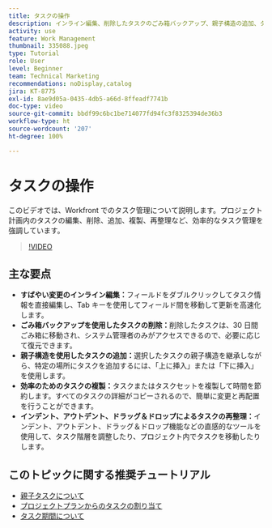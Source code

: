 ```yaml
---
title: タスクの操作
description: インライン編集、削除したタスクのごみ箱バックアップ、親子構造の追加、タスクの複製、Workfront のドラッグ＆ドロップなどの直感的な再整理ツールにより、タスク管理を強化します。
activity: use
feature: Work Management
thumbnail: 335088.jpeg
type: Tutorial
role: User
level: Beginner
team: Technical Marketing
recommendations: noDisplay,catalog
jira: KT-8775
exl-id: 8ae9d05a-0435-4db5-a66d-8ffeadf7741b
doc-type: video
source-git-commit: bbdf99c6bc1be714077fd94fc3f8325394de36b3
workflow-type: ht
source-wordcount: '207'
ht-degree: 100%

---
```


# タスクの操作

このビデオでは、Workfront でのタスク管理について説明します。プロジェクト計画内のタスクの編集、削除、追加、複製、再整理など、効率的なタスク管理を強調しています。

>[!VIDEO](https://video.tv.adobe.com/v/335088/?quality=12&learn=on&enablevpops=1)

## 主な要点

* **すばやい変更のインライン編集：**&#x200B;フィールドをダブルクリックしてタスク情報を直接編集し、Tab キーを使用してフィールド間を移動して更新を高速化します。
* **ごみ箱バックアップを使用したタスクの削除：**&#x200B;削除したタスクは、30 日間ごみ箱に移動され、システム管理者のみがアクセスできるので、必要に応じて復元できます。
* **親子構造を使用したタスクの追加：**&#x200B;選択したタスクの親子構造を継承しながら、特定の場所にタスクを追加するには、「上に挿入」または「下に挿入」を使用します。
* **効率のためのタスクの複製：**&#x200B;タスクまたはタスクセットを複製して時間を節約します。すべてのタスクの詳細がコピーされるので、簡単に変更と再配置を行うことができます。
* **インデント、アウトデント、ドラッグ＆ドロップによるタスクの再整理：**&#x200B;インデント、アウトデント、ドラッグ＆ドロップ機能などの直感的なツールを使用して、タスク階層を調整したり、プロジェクト内でタスクを移動したりします。

## このトピックに関する推奨チュートリアル

* [親子タスクについて](/help/manage-work/tasks/understand-parent-child-tasks.md)
* [プロジェクトプランからのタスクの割り当て](/help/manage-work/tasks/assign-tasks-from-the-project-plan.md)
* [タスク期間について](/help/manage-work/tasks/understand-task-durations.md)
